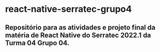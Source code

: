 # react-native-serratec-grupo4

## Repositório para as atividades e projeto final da matéria de React Native do Serratec 2022.1 da Turma 04 Grupo 04.
